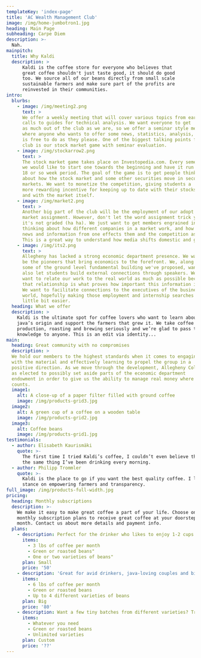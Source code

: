 ```yaml
---
templateKey: 'index-page'
title: 'AC Wealth Management Club'
image: /img/home-jumbotron1.jpg
heading: Main Page
subheading: Carpe Diem
description: >-
  Nah.
mainpitch:
  title: Why Kaldi
  description: >
      Kaldi is the coffee store for everyone who believes that
      great coffee shouldn't just taste good, it should do good
      too. We source all of our beans directly from small scale
      sustainable farmers and make sure part of the profits are
      reinvested in their communities.
intro:
  blurbs:
    - image: /img/meeting2.png
      text: >
      We offer a weekly meeting that will cover various topics from earnings
      calls to guides for technical analysis. We want everyone to get
      as much out of the club as we are, so we offer a seminar style meeting
      where anyone who wants to offer some news, statistics, analysis, etc.
      is free to do as they please. One of the biggest talking points for the
      club is our stock market game with seminar evaluation.
    - image: /img/stockarrow2.png
      text: >
      The stock market game takes place on Investopedia.com. Every semester
      we would like to start one towards the beginning and have it run for that
      18 or so week period. The goal of the game is to get people thinking
      about how the stock market and some other securities move in secondary
      markets. We want to monetize the competition, giving students a
      more rewarding incentive for keeping up to date with their stocks
      and with the market itself.
    - image: /img/market2.png
      text: >
      Another big part of the club will be the employment of our adopt a
      market assignment. However, don't let the word assignment trick you,
      it's not graded (ha ha). We just want to get members engrained into
      thinking about how different companies in a market work, and how
      news and information from one effects them and the competition as well.
      This is a great way to understand how media shifts domestic and global
    - image: /img/its2.png
      text: >
      Allegheny has lacked a strong economic department presence. We want to
      be the pioneers that bring economics to the forefront. We, along with
      some of the ground level fundamental building we've proposed, want to
      also let students build external connections through speakers. We
      want to relate our work to the real world as much as possible because
      that relationship is what proves how important this information is.
      We want to facilitate connections to the executives of the business
      world, hopefully making those employment and internship searches a
      little bit easier.
  heading: What we offer
  description: >
    Kaldi is the ultimate spot for coffee lovers who want to learn about their
    java’s origin and support the farmers that grew it. We take coffee
    production, roasting and brewing seriously and we’re glad to pass that
    knowledge to anyone. This is an edit via identity...
main:
  heading: Great community with no compromises
  description: >
  We hold our members to the highest standards when it comes to engaging
  with the material and effectively learning to propel the group in a
  positive direction. As we move through the development, Allegheny College
  as elected to possibly set aside parts of the economic department
  endowment in order to give us the ability to manage real money where it
  counts.
  image1:
    alt: A close-up of a paper filter filled with ground coffee
    image: /img/products-grid3.jpg
  image2:
    alt: A green cup of a coffee on a wooden table
    image: /img/products-grid2.jpg
  image3:
    alt: Coffee beans
    image: /img/products-grid1.jpg
testimonials:
  - author: Elisabeth Kaurismäki
    quote: >-
      The first time I tried Kaldi’s coffee, I couldn’t even believe that was
      the same thing I’ve been drinking every morning.
  - author: Philipp Trommler
    quote: >-
      Kaldi is the place to go if you want the best quality coffee. I love their
      stance on empowering farmers and transparency.
full_image: /img/products-full-width.jpg
pricing:
  heading: Monthly subscriptions
  description: >-
    We make it easy to make great coffee a part of your life. Choose one of our
    monthly subscription plans to receive great coffee at your doorstep each
    month. Contact us about more details and payment info.
  plans:
    - description: Perfect for the drinker who likes to enjoy 1-2 cups per day.
      items:
        - 3 lbs of coffee per month
        - Green or roasted beans"
        - One or two varieties of beans"
      plan: Small
      price: '50'
    - description: 'Great for avid drinkers, java-loving couples and bigger crowds'
      items:
        - 6 lbs of coffee per month
        - Green or roasted beans
        - Up to 4 different varieties of beans
      plan: Big
      price: '80'
    - description: Want a few tiny batches from different varieties? Try our custom plan
      items:
        - Whatever you need
        - Green or roasted beans
        - Unlimited varieties
      plan: Custom
      price: '??'
---
```

